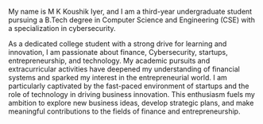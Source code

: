 My name is M K Koushik Iyer, and I am a third-year undergraduate student pursuing a B.Tech degree in Computer Science and Engineering (CSE) with a specialization in cybersecurity.

As a dedicated college student with a strong drive for learning and innovation, I am passionate about finance, Cybersecurity, startups, entrepreneurship, and technology. My academic pursuits and extracurricular activities have deepened my understanding of financial systems and sparked my interest in the entrepreneurial world. I am particularly captivated by the fast-paced environment of startups and the role of technology in driving business innovation. This enthusiasm fuels my ambition to explore new business ideas, develop strategic plans, and make meaningful contributions to the fields of finance and entrepreneurship.
